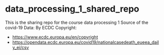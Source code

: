# data_processing_1_shared_repo
This is the sharing repo for the course data processing 1
Source of the covid-19 Data: 
By ECDC 
Copyright:
- https://www.ecdc.europa.eu/en/copyright
- https://opendata.ecdc.europa.eu/covid19/nationalcasedeath_eueea_daily_ei/csv
